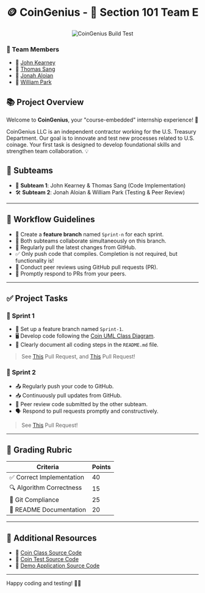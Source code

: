 # 🪙 CoinGenius - 🎯 Section 101 Team E

<div align="center">
  <img src="https://github.com/SE-Spring-2025/introduction-to-coin-project-sprint-1-team-e-101/actions/workflows/CoinTest.yml/badge.svg" alt="CoinGenius Build Test">
</div>

### 👥 Team Members
- 🌟 [John Kearney](https://github.com/JohnKearney1)
- 🌟 [Thomas Sang](https://github.com/LalSang402)
- 🌟 [Jonah Aloian](https://github.com/jsaloian755)
- 🌟 [William Park](https://github.com/parkwilly)

## 📚 Project Overview

Welcome to **CoinGenius**, your "course-embedded" internship experience! 🎉

CoinGenius LLC is an independent contractor working for the U.S. Treasury Department. Our goal is to innovate and test new processes related to U.S. coinage. Your first task is designed to develop foundational skills and strengthen team collaboration. 💡

## 👥 Subteams

- 🔧 **Subteam 1**: John Kearney & Thomas Sang (Code Implementation)
- 🛠️ **Subteam 2**: Jonah Aloian & William Park (Testing & Peer Review)

---

## 📌 Workflow Guidelines

- 🌿 Create a **feature branch** named `Sprint-n` for each sprint.
- 🤝 Both subteams collaborate simultaneously on this branch.
- 🔄 Regularly pull the latest changes from GitHub.
- ✅ Only push code that compiles. Completion is not required, but functionality is!
- 🔎 Conduct peer reviews using GitHub pull requests (PR).
- 💬 Promptly respond to PRs from your peers.

---

## ✅ Project Tasks

### 🚀 Sprint 1

- 🌿 Set up a feature branch named `Sprint-1`.
- 🖥️ Develop code following the [Coin UML Class Diagram](./assets/Coin-V2-Class.png).
- 📄 Clearly document all coding steps in the `README.md` file.

> See [This](https://github.com/SE-Spring-2025/introduction-to-coin-project-sprint-1-team-e-101/pull/1) Pull Request, and [This](https://github.com/SE-Spring-2025/introduction-to-coin-project-sprint-1-team-e-101/pull/2) Pull Request!

### 🚀 Sprint 2

- 📤 Regularly push your code to GitHub.
- 📥 Continuously pull updates from GitHub.
- 🧐 Peer review code submitted by the other subteam.
- 🗣️ Respond to pull requests promptly and constructively.

> See [This](https://github.com/SE-Spring-2025/introduction-to-coin-project-sprint-1-team-e-101/pull/3) Pull Request!

---

## 📝 Grading Rubric

| Criteria                   | Points |
|----------------------------|--------|
| ✅ Correct Implementation  | 40     |
| 🔍 Algorithm Correctness   | 15     |
| 🌿 Git Compliance          | 25     |
| 📖 README Documentation    | 20     |

---

## 📂 Additional Resources
- 📌 [Coin Class Source Code](./src/main/Coin.java)
- 📌 [Coin Test Source Code](./src/tests/CoinTest.java)
- 📌 [Demo Application Source Code](./src/client/Demo.java)

---

Happy coding and testing! 🎈🎊

